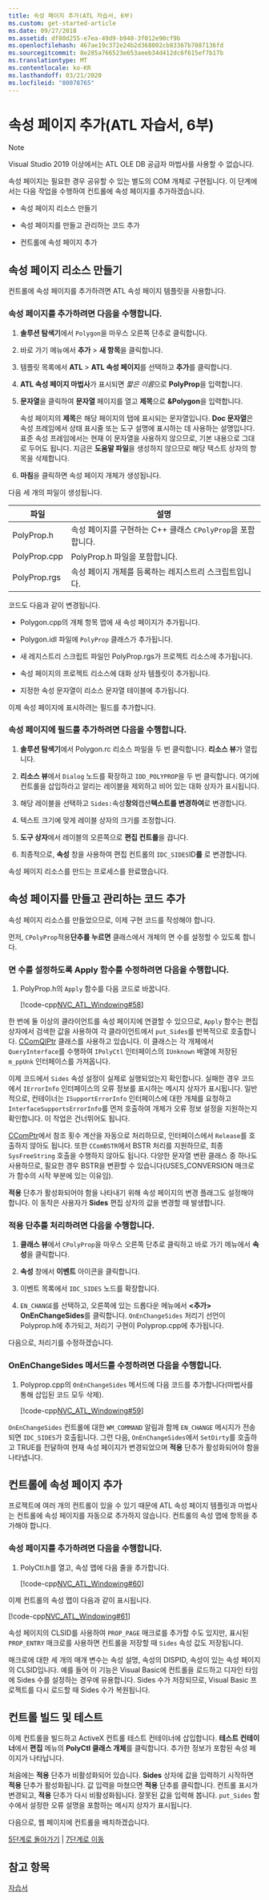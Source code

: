 ```yaml
---
title: 속성 페이지 추가(ATL 자습서, 6부)
ms.custom: get-started-article
ms.date: 09/27/2018
ms.assetid: df80d255-e7ea-49d9-b940-3f012e90cf9b
ms.openlocfilehash: 467ae19c372e24b2d368002cb83367b7087136fd
ms.sourcegitcommit: 8e285a766523e653aeeb34d412dc6f615ef7b17b
ms.translationtype: MT
ms.contentlocale: ko-KR
ms.lasthandoff: 03/21/2020
ms.locfileid: "80078765"
---
```

# <a name="adding-a-property-page-atl-tutorial-part-6"></a>속성 페이지 추가(ATL 자습서, 6부)

> [!NOTE]
> Visual Studio 2019 이상에서는 ATL OLE DB 공급자 마법사를 사용할 수 없습니다.

속성 페이지는 필요한 경우 공유할 수 있는 별도의 COM 개체로 구현됩니다. 이 단계에서는 다음 작업을 수행하여 컨트롤에 속성 페이지를 추가하겠습니다.

- 속성 페이지 리소스 만들기

- 속성 페이지를 만들고 관리하는 코드 추가

- 컨트롤에 속성 페이지 추가

## <a name="creating-the-property-page-resource"></a>속성 페이지 리소스 만들기

컨트롤에 속성 페이지를 추가하려면 ATL 속성 페이지 템플릿을 사용합니다.

### <a name="to-add-a-property-page"></a>속성 페이지를 추가하려면 다음을 수행합니다.

1. **솔루션 탐색기**에서 `Polygon`을 마우스 오른쪽 단추로 클릭합니다.

1. 바로 가기 메뉴에서 **추가** > **새 항목**을 클릭합니다.

1. 템플릿 목록에서 **ATL** > **ATL 속성 페이지**를 선택하고 **추가**를 클릭합니다.

1. **ATL 속성 페이지 마법사**가 표시되면 *짧은 이름*으로 **PolyProp**을 입력합니다.

1. **문자열**을 클릭하여 **문자열** 페이지를 열고 **제목**으로 **&Polygon**을 입력합니다.

   속성 페이지의 **제목**은 해당 페이지의 탭에 표시되는 문자열입니다. **Doc 문자열**은 속성 프레임에서 상태 표시줄 또는 도구 설명에 표시하는 데 사용하는 설명입니다. 표준 속성 프레임에서는 현재 이 문자열을 사용하지 않으므로, 기본 내용으로 그대로 두어도 됩니다. 지금은 **도움말 파일**을 생성하지 않으므로 해당 텍스트 상자의 항목을 삭제합니다.

1. **마침**을 클릭하면 속성 페이지 개체가 생성됩니다.

다음 세 개의 파일이 생성됩니다.

|파일|설명|
|----------|-----------------|
|PolyProp.h|속성 페이지를 구현하는 C++ 클래스 `CPolyProp`을 포함합니다.|
|PolyProp.cpp|PolyProp.h 파일을 포함합니다.|
|PolyProp.rgs|속성 페이지 개체를 등록하는 레지스트리 스크립트입니다.|

코드도 다음과 같이 변경됩니다.

- Polygon.cpp의 개체 항목 맵에 새 속성 페이지가 추가됩니다.

- Polygon.idl 파일에 `PolyProp` 클래스가 추가됩니다.

- 새 레지스트리 스크립트 파일인 PolyProp.rgs가 프로젝트 리소스에 추가됩니다.

- 속성 페이지의 프로젝트 리소스에 대화 상자 템플릿이 추가됩니다.

- 지정한 속성 문자열이 리소스 문자열 테이블에 추가됩니다.

이제 속성 페이지에 표시하려는 필드를 추가합니다.

### <a name="to-add-fields-to-the-property-page"></a>속성 페이지에 필드를 추가하려면 다음을 수행합니다.

1. **솔루션 탐색기**에서 Polygon.rc 리소스 파일을 두 번 클릭합니다. **리소스 뷰**가 열립니다.

1. **리소스 뷰**에서 `Dialog` 노드를 확장하고 `IDD_POLYPROP`을 두 번 클릭합니다. 여기에 컨트롤을 삽입하라고 알리는 레이블을 제외하고 비어 있는 대화 상자가 표시됩니다.

1. 해당 레이블을 선택하고 `Sides:`속성**창의**캡션**텍스트를 변경하여**로 변경합니다.

1. 텍스트 크기에 맞게 레이블 상자의 크기를 조정합니다.

1. **도구 상자**에서 레이블의 오른쪽으로 **편집 컨트롤**을 끕니다.

1. 최종적으로, **속성** 창을 사용하여 편집 컨트롤의 `IDC_SIDES`ID**를** 로 변경합니다.

속성 페이지 리소스를 만드는 프로세스를 완료했습니다.

## <a name="adding-code-to-create-and-manage-the-property-page"></a>속성 페이지를 만들고 관리하는 코드 추가

속성 페이지 리소스를 만들었으므로, 이제 구현 코드를 작성해야 합니다.

먼저, `CPolyProp`적용**단추를 누르면** 클래스에서 개체의 면 수를 설정할 수 있도록 합니다.

### <a name="to-modify-the-apply-function-to-set-the-number-of-sides"></a>면 수를 설정하도록 Apply 함수를 수정하려면 다음을 수행합니다.

1. PolyProp.h의 `Apply` 함수를 다음 코드로 바꿉니다.

    [!code-cpp[NVC_ATL_Windowing#58](../atl/codesnippet/cpp/adding-a-property-page-atl-tutorial-part-6_1.h)]

한 번에 둘 이상의 클라이언트를 속성 페이지에 연결할 수 있으므로, `Apply` 함수는 편집 상자에서 검색한 값을 사용하여 각 클라이언트에서 `put_Sides`를 반복적으로 호출합니다. [CComQIPtr](../atl/reference/ccomqiptr-class.md) 클래스를 사용하고 있습니다. 이 클래스는 각 개체에서 `QueryInterface`를 수행하여 `IPolyCtl` 인터페이스의 `IUnknown` 배열에 저장된 `m_ppUnk` 인터페이스를 가져옵니다.

이제 코드에서 `Sides` 속성 설정이 실제로 실행되었는지 확인합니다. 실패한 경우 코드에서 `IErrorInfo` 인터페이스의 오류 정보를 표시하는 메시지 상자가 표시됩니다. 일반적으로, 컨테이너는 `ISupportErrorInfo` 인터페이스에 대한 개체를 요청하고 `InterfaceSupportsErrorInfo`를 먼저 호출하여 개체가 오류 정보 설정을 지원하는지 확인합니다. 이 작업은 건너뛰어도 됩니다.

[CComPtr](../atl/reference/ccomptr-class.md)에서 참조 횟수 계산을 자동으로 처리하므로, 인터페이스에서 `Release`를 호출하지 않아도 됩니다. 또한 `CComBSTR`에서 BSTR 처리를 지원하므로, 최종 `SysFreeString` 호출을 수행하지 않아도 됩니다. 다양한 문자열 변환 클래스 중 하나도 사용하므로, 필요한 경우 BSTR을 변환할 수 있습니다(USES_CONVERSION 매크로가 함수의 시작 부분에 있는 이유임).

**적용** 단추가 활성화되어야 함을 나타내기 위해 속성 페이지의 변경 플래그도 설정해야 합니다. 이 동작은 사용자가 **Sides** 편집 상자의 값을 변경할 때 발생합니다.

### <a name="to-handle-the-apply-button"></a>적용 단추를 처리하려면 다음을 수행합니다.

1. **클래스 뷰**에서 `CPolyProp`을 마우스 오른쪽 단추로 클릭하고 바로 가기 메뉴에서 **속성**을 클릭합니다.

1. **속성** 창에서 **이벤트** 아이콘을 클릭합니다.

1. 이벤트 목록에서 `IDC_SIDES` 노드를 확장합니다.

1. `EN_CHANGE`를 선택하고, 오른쪽에 있는 드롭다운 메뉴에서 **\<추가> OnEnChangeSides**를 클릭합니다. `OnEnChangeSides` 처리기 선언이 Polyprop.h에 추가되고, 처리기 구현이 Polyprop.cpp에 추가됩니다.

다음으로, 처리기를 수정하겠습니다.

### <a name="to-modify-the-onenchangesides-method"></a>OnEnChangeSides 메서드를 수정하려면 다음을 수행합니다.

1. Polyprop.cpp의 `OnEnChangeSides` 메서드에 다음 코드를 추가합니다(마법사를 통해 삽입된 코드 모두 삭제).

    [!code-cpp[NVC_ATL_Windowing#59](../atl/codesnippet/cpp/adding-a-property-page-atl-tutorial-part-6_2.cpp)]

`OnEnChangeSides` 컨트롤에 대한 `WM_COMMAND` 알림과 함께 `EN_CHANGE` 메시지가 전송되면 `IDC_SIDES`가 호출됩니다. 그런 다음, `OnEnChangeSides`에서 `SetDirty`를 호출하고 TRUE를 전달하여 현재 속성 페이지가 변경되었으며 **적용** 단추가 활성화되어야 함을 나타냅니다.

## <a name="adding-the-property-page-to-the-control"></a>컨트롤에 속성 페이지 추가

프로젝트에 여러 개의 컨트롤이 있을 수 있기 때문에 ATL 속성 페이지 템플릿과 마법사는 컨트롤에 속성 페이지를 자동으로 추가하지 않습니다. 컨트롤의 속성 맵에 항목을 추가해야 합니다.

### <a name="to-add-the-property-page"></a>속성 페이지를 추가하려면 다음을 수행합니다.

1. PolyCtl.h를 열고, 속성 맵에 다음 줄을 추가합니다.

    [!code-cpp[NVC_ATL_Windowing#60](../atl/codesnippet/cpp/adding-a-property-page-atl-tutorial-part-6_3.h)]

이제 컨트롤의 속성 맵이 다음과 같이 표시됩니다.

[!code-cpp[NVC_ATL_Windowing#61](../atl/codesnippet/cpp/adding-a-property-page-atl-tutorial-part-6_4.h)]

속성 페이지의 CLSID를 사용하여 `PROP_PAGE` 매크로를 추가할 수도 있지만, 표시된 `PROP_ENTRY` 매크로를 사용하면 컨트롤을 저장할 때 `Sides` 속성 값도 저장됩니다.

매크로에 대한 세 개의 매개 변수는 속성 설명, 속성의 DISPID, 속성이 있는 속성 페이지의 CLSID입니다. 예를 들어 이 기능은 Visual Basic에 컨트롤을 로드하고 디자인 타임에 Sides 수를 설정하는 경우에 유용합니다. Sides 수가 저장되므로, Visual Basic 프로젝트를 다시 로드할 때 Sides 수가 복원됩니다.

## <a name="building-and-testing-the-control"></a>컨트롤 빌드 및 테스트

이제 컨트롤을 빌드하고 ActiveX 컨트롤 테스트 컨테이너에 삽입합니다. **테스트 컨테이너**에서 **편집** 메뉴의 **PolyCtl 클래스 개체**를 클릭합니다. 추가한 정보가 포함된 속성 페이지가 나타납니다.

처음에는 **적용** 단추가 비활성화되어 있습니다. **Sides** 상자에 값을 입력하기 시작하면 **적용** 단추가 활성화됩니다. 값 입력을 마쳤으면 **적용** 단추를 클릭합니다. 컨트롤 표시가 변경되고, **적용** 단추가 다시 비활성화됩니다. 잘못된 값을 입력해 봅니다. `put_Sides` 함수에서 설정한 오류 설명을 포함하는 메시지 상자가 표시됩니다.

다음으로, 웹 페이지에 컨트롤을 배치하겠습니다.

[5단계로 돌아가기](../atl/adding-an-event-atl-tutorial-part-5.md) &#124; [7단계로 이동](../atl/putting-the-control-on-a-web-page-atl-tutorial-part-7.md)

## <a name="see-also"></a>참고 항목

[자습서](../atl/active-template-library-atl-tutorial.md)

